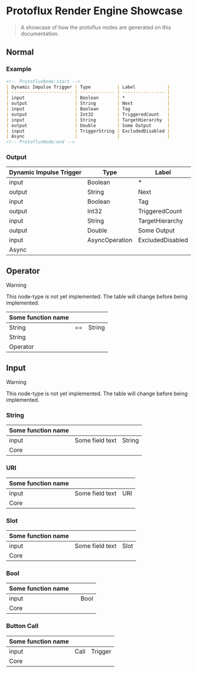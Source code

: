 # Protoflux Render Engine Showcase

> A showcase of how the protoflux nodes are generated on this documentation.

## Normal

<!-- panels:start -->
<!-- div:left-panel -->
### Example

```md
<!-- ProtofluxNode:start -->
| Dynamic Impulse Trigger | Type          | Label            |
| ----------------------- | ------------- | ---------------- |
| input                   | Boolean       | *                |
| output                  | String        | Next             |
| input                   | Boolean       | Tag              |
| output                  | Int32         | TriggeredCount   |
| input                   | String        | TargetHierarchy  |
| output                  | Double        | Some Output      |
| input                   | TriggerString | ExcludedDisabled |
| Async                   |               |                  |
<!-- ProtofluxNode:end -->
```
<!-- div:right-panel -->
### Output
<!-- ProtofluxNode:start -->
| Dynamic Impulse Trigger | Type          | Label            |
| ----------------------- | ------------- | ---------------- |
| input                   | Boolean       | *                |
| output                  | String        | Next             |
| input                   | Boolean       | Tag              |
| output                  | Int32         | TriggeredCount   |
| input                   | String        | TargetHierarchy  |
| output                  | Double        | Some Output      |
| input                   | AsyncOperation | ExcludedDisabled |
| Async                   |               |                  |
<!-- ProtofluxNode:end -->
<!-- panels:end -->

## Operator

> [!Warning]
> This node-type is not yet implemented. The table will change before being implemented.

| Some function name |     |        |
| ------------------ | --- | ------ |
| String             | ==  | String |
| String             |     |        |
| Operator           |     |        |

## Input

> [!Warning]
> This node-type is not yet implemented. The table will change before being implemented.

### String

| Some function name |                 |        |
| ------------------ | --------------- | ------ |
| input              | Some field text | String |
| Core               |                 |        |

### URI

| Some function name |                 |     |
| ------------------ | --------------- | --- |
| input              | Some field text | URI |
| Core               |                 |     |

### Slot

| Some function name |                 |      |
| ------------------ | --------------- | ---- |
| input              | Some field text | Slot |
| Core               |                 |      |

### Bool

| Some function name |     |      |
| ------------------ | --- | ---- |
| input              |     | Bool |
| Core               |     |      |

### Button Call

| Some function name |      |         |
| ------------------ | ---- | ------- |
| input              | Call | Trigger |
| Core               |      |         |
